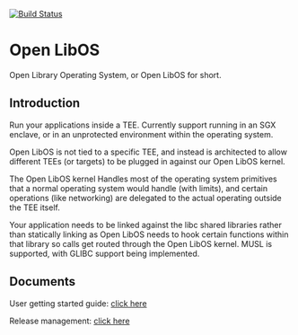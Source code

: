 [![Build Status](https://openenclave.visualstudio.com/ACC-Services/_apis/build/status/oe-libos-master-pipeline?branchName=master)](https://openenclave.visualstudio.com/ACC-Services/_build/latest?definitionId=70&branchName=master)

# Open LibOS

Open Library Operating System, or Open LibOS for short.

## Introduction

Run your applications inside a TEE. Currently support running in an SGX enclave, or in an unprotected environment within the operating system.

Open LibOS is not tied to a specific TEE, and instead is architected to allow different TEEs (or targets) to be plugged in against our Open LibOS kernel.

The Open LibOS kernel Handles most of the operating system primitives that a normal operating system would handle (with limits), and certain operations (like networking) are delegated to the actual operating outside the TEE itself.

Your application needs to be linked against the libc shared libraries rather than statically linking as Open LibOS needs to hook certain functions within that library so calls get routed through the Open LibOS kernel. MUSL is supported, with GLIBC support being implemented.

## Documents

User getting started guide: [click here](doc/user-getting-started.MD)

Release management: [click here](doc/releasing.md)
